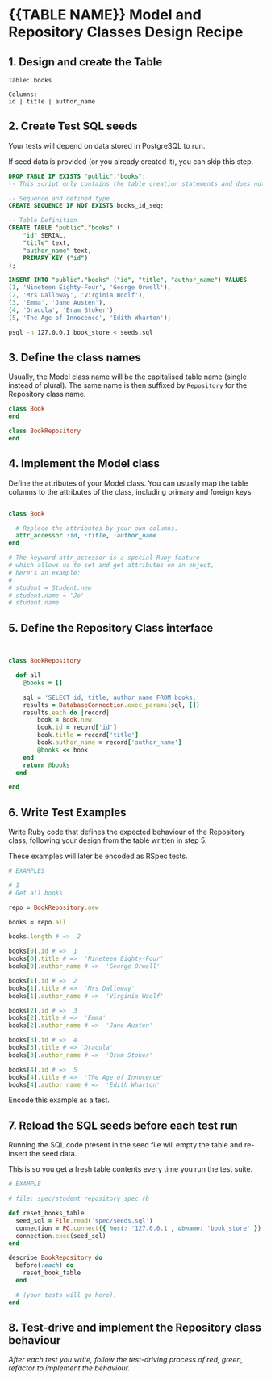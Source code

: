 # {{TABLE NAME}} Model and Repository Classes Design Recipe

## 1. Design and create the Table

```
Table: books

Columns:
id | title | author_name
```

## 2. Create Test SQL seeds

Your tests will depend on data stored in PostgreSQL to run.

If seed data is provided (or you already created it), you can skip this step.

```sql
DROP TABLE IF EXISTS "public"."books";
-- This script only contains the table creation statements and does not fully represent the table in the database. It's still missing: indices, triggers. Do not use it as a backup.

-- Sequence and defined type
CREATE SEQUENCE IF NOT EXISTS books_id_seq;

-- Table Definition
CREATE TABLE "public"."books" (
    "id" SERIAL,
    "title" text,
    "author_name" text,
    PRIMARY KEY ("id")
);

INSERT INTO "public"."books" ("id", "title", "author_name") VALUES
(1, 'Nineteen Eighty-Four', 'George Orwell'),
(2, 'Mrs Dalloway', 'Virginia Woolf'),
(3, 'Emma', 'Jane Austen'),
(4, 'Dracula', 'Bram Stoker'),
(5, 'The Age of Innocence', 'Edith Wharton');
```



```bash
psql -h 127.0.0.1 book_store < seeds.sql
```

## 3. Define the class names

Usually, the Model class name will be the capitalised table name (single instead of plural). The same name is then suffixed by `Repository` for the Repository class name.

```ruby
class Book
end

class BookRepository
end
```

## 4. Implement the Model class

Define the attributes of your Model class. You can usually map the table columns to the attributes of the class, including primary and foreign keys.

```ruby

class Book

  # Replace the attributes by your own columns.
  attr_accessor :id, :title, :author_name
end

# The keyword attr_accessor is a special Ruby feature
# which allows us to set and get attributes on an object,
# here's an example:
#
# student = Student.new
# student.name = 'Jo'
# student.name
```

## 5. Define the Repository Class interface

```ruby


class BookRepository

  def all
    @books = []

    sql = 'SELECT id, title, author_name FROM books;'
    results = DatabaseConnection.exec_params(sql, [])
    results.each do |record|
        book = Book.new
        book.id = record['id']
        book.title = record['title']
        book.author_name = record['author_name']
        @books << book
    end 
    return @books
  end

end
```

## 6. Write Test Examples

Write Ruby code that defines the expected behaviour of the Repository class, following your design from the table written in step 5.

These examples will later be encoded as RSpec tests.

```ruby
# EXAMPLES

# 1
# Get all books

repo = BookRepository.new

books = repo.all

books.length # =>  2

books[0].id # =>  1
books[0].title # =>  'Nineteen Eighty-Four'
books[0].author_name # =>  'George Orwell'

books[1].id # =>  2
books[1].title # =>  'Mrs Dalloway'
books[1].author_name # =>  'Virginia Woolf'

books[2].id # =>  3
books[2].title # =>  'Emma'
books[2].author_name # =>  'Jane Austen'

books[3].id # =>  4
books[3].title # => 'Dracula'
books[3].author_name # =>  'Bram Stoker'

books[4].id # =>  5
books[4].title # =>  'The Age of Innocence'
books[4].author_name # =>  'Edith Wharton'


```

Encode this example as a test.

## 7. Reload the SQL seeds before each test run

Running the SQL code present in the seed file will empty the table and re-insert the seed data.

This is so you get a fresh table contents every time you run the test suite.

```ruby
# EXAMPLE

# file: spec/student_repository_spec.rb

def reset_books_table
  seed_sql = File.read('spec/seeds.sql')
  connection = PG.connect({ host: '127.0.0.1', dbname: 'book_store' })
  connection.exec(seed_sql)
end

describe BookRepository do
  before(:each) do 
    reset_book_table
  end

  # (your tests will go here).
end
```

## 8. Test-drive and implement the Repository class behaviour

_After each test you write, follow the test-driving process of red, green, refactor to implement the behaviour._

